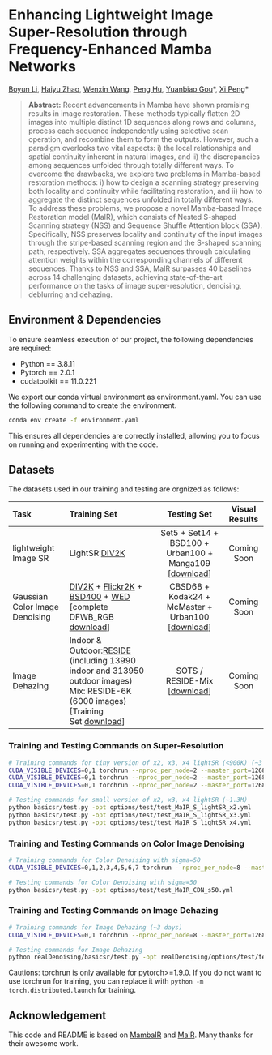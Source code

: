 #  Enhancing Lightweight Image Super-Resolution through Frequency-Enhanced Mamba Networks


[Boyun Li](https://liboyun.github.io/), [Haiyu Zhao](https://pandint.github.io/), [Wenxin Wang](https://hi-wenxin.github.io/), [Peng Hu](https://penghu-cs.github.io/), [Yuanbiao Gou](https://ybgou.github.io/)\*, [Xi Peng](https://pengxi.me/)\*

> **Abstract:**  Recent advancements in Mamba have shown promising results in image restoration. These methods typically flatten 2D images into multiple distinct 1D sequences along rows and columns, process each sequence independently using selective scan operation, and recombine them to form the outputs. However, such a paradigm overlooks two vital aspects: i) the local relationships and spatial continuity inherent in natural images, and ii) the discrepancies among sequences unfolded through totally different ways. To overcome the drawbacks, we explore two problems in Mamba-based restoration methods: i) how to design a scanning strategy preserving both locality and continuity while facilitating restoration, and ii) how to aggregate the distinct sequences unfolded in totally different ways. To address these problems, we propose a novel Mamba-based Image Restoration model (MaIR), which consists of Nested S-shaped Scanning strategy (NSS) and Sequence Shuffle Attention block (SSA). Specifically, NSS preserves locality and continuity of the input images through the stripe-based scanning region and the S-shaped scanning path, respectively. SSA aggregates sequences through calculating attention weights within the corresponding channels of different sequences. Thanks to NSS and SSA, MaIR surpasses 40 baselines across 14 challenging datasets, achieving state-of-the-art performance on the tasks of image super-resolution, denoising, deblurring and dehazing.

## Environment & Dependencies

To ensure seamless execution of our project, the following dependencies are required:

* Python == 3.8.11
* Pytorch == 2.0.1
* cudatoolkit == 11.0.221

We export our conda virtual environment as environment.yaml. You can use the following command to create the environment.

```bash
conda env create -f environment.yaml
```

This ensures all dependencies are correctly installed, allowing you to focus on running and experimenting with the code.

## Datasets

The datasets used in our training and testing are orgnized as follows:

| Task                           | Training Set                                                                                                                                                                                                                                                                                                                                                                                                                                    |                                                                              Testing Set                                                                              | Visual Results |
|:-------------------------------|:------------------------------------------------------------------------------------------------------------------------------------------------------------------------------------------------------------------------------------------------------------------------------------------------------------------------------------------------------------------------------------------------------------------------------------------------| :--------------------------------------------------------------------------------------------------------------------------------------------------------------------: | :------------: |
| lightweight Image SR           | LightSR:[DIV2K](https://data.vision.ee.ethz.ch/cvl/DIV2K/)<br />                                                                                                                                                                                                                                                                                                                                                                                |               Set5 + Set14 + BSD100 + Urban100 + Manga109 [[download](https://drive.google.com/file/d/1n-7pmwjP0isZBK7w3tx2y8CTastlABx1/view?usp=sharing)]               |  Coming Soon  |
| Gaussian Color Image Denoising | [DIV2K](https://data.vision.ee.ethz.ch/cvl/DIV2K/) +  [Flickr2K](https://cv.snu.ac.kr/research/EDSR/Flickr2K.tar) + [BSD400](http://www.eecs.berkeley.edu/Research/Projects/CS/vision/grouping/BSR/BSR_bsds500.tgz) + [WED](http://ivc.uwaterloo.ca/database/WaterlooExploration/exploration_database_and_code.rar) <br />[complete DFWB_RGB [download](https://drive.google.com/file/d/1jPgG_URDQZ4kyXaMMXJ8AZ8jEErCdKuM/view?usp=share_link)] |CBSD68 + Kodak24 + McMaster + Urban100  [[download](https://drive.google.com/file/d/1baLpOjNlTCNbREUDAZf9Lso6YCeUOQER/view?usp=sharing)]                 |  Coming Soon  | | [GoPro](https://drive.google.com/file/d/1abXSfeRGrzj2mQ2n2vIBHtObU6vXvr7C/view) + [HIDE](https://drive.google.com/file/d/1XRomKYJF1H92g1EuD06pCQe4o6HlwB7A/view?usp=sharing) |  [Download](https://drive.google.com/drive/folders/1cA3PgLYGTW_ofC8wPBR3DUlhpvuRDwuw?usp=sharing)  |
| Image Dehazing                 | Indoor & Outdoor:[RESIDE](https://sites.google.com/view/reside-dehaze-datasets/reside-standard?authuser=0) (including 13990 indoor and 313950 outdoor images)<br />Mix: RESIDE-6K  (6000 images) <br />[Training Set [download](https://drive.google.com/drive/folders/1oaQSpdYHxEv-nMOB7yCLKfw2NDCJVtrx)]                                                                                                                                      |                                 SOTS / RESIDE-Mix [[download](https://drive.google.com/drive/folders/1oaQSpdYHxEv-nMOB7yCLKfw2NDCJVtrx)]                                 |  Coming Soon  |

### Training and Testing Commands on Super-Resolution

```bash
# Training commands for tiny version of x2, x3, x4 lightSR (<900K) (~3 days)
CUDA_VISIBLE_DEVICES=0,1 torchrun --nproc_per_node=2 --master_port=1268 basicsr/trainF.py -opt options/train/train_MaIR_T_lightSR_x2.yml --launcher pytorch
CUDA_VISIBLE_DEVICES=0,1 torchrun --nproc_per_node=2 --master_port=1268 basicsr/trainF.py -opt options/train/train_MaIR_T_lightSR_x3.yml --launcher pytorch
CUDA_VISIBLE_DEVICES=0,1 torchrun --nproc_per_node=2 --master_port=1268 basicsr/trainF.py -opt options/train/train_MaIR_T_lightSR_x4.yml --launcher pytorch

# Testing commands for small version of x2, x3, x4 lightSR (~1.3M)
python basicsr/test.py -opt options/test/test_MaIR_S_lightSR_x2.yml
python basicsr/test.py -opt options/test/test_MaIR_S_lightSR_x3.yml
python basicsr/test.py -opt options/test/test_MaIR_S_lightSR_x4.yml
```

### Training and Testing Commands on Color Image Denoising

```bash
# Training commands for Color Denoising with sigma=50
CUDA_VISIBLE_DEVICES=0,1,2,3,4,5,6,7 torchrun --nproc_per_node=8 --master_port=1268 basicsr/trainF.py -opt options/train/train_MaIR_CDN_s50.yml --launcher pytorch

# Testing commands for Color Denoising with sigma=50
python basicsr/test.py -opt options/test/test_MaIR_CDN_s50.yml

```

### Training and Testing Commands on Image Dehazing

```bash
# Training commands for Image Dehazing (~3 days)
CUDA_VISIBLE_DEVICES=0,1 torchrun --nproc_per_node=8 --master_port=1268 realDenoising/basicsr/trainF.py -opt realDenoising/options/train/train_MaIR_ITS.yml --launcher pytorch

# Testing commands for Image Dehazing
python realDenoising/basicsr/test.py -opt realDenoising/options/test/test_MaIR_ITS.yml

```

Cautions: torchrun is only available for pytorch>=1.9.0. If you do not want to use torchrun for training, you can replace it with `python -m torch.distributed.launch` for training.


## Acknowledgement

This code and README is based on [MambaIR](https://github.com/csguoh/MambaIR/) and [MaIR](https://github.com/XLearning-SCU/2025-CVPR-MaIR). Many thanks for their awesome work.
